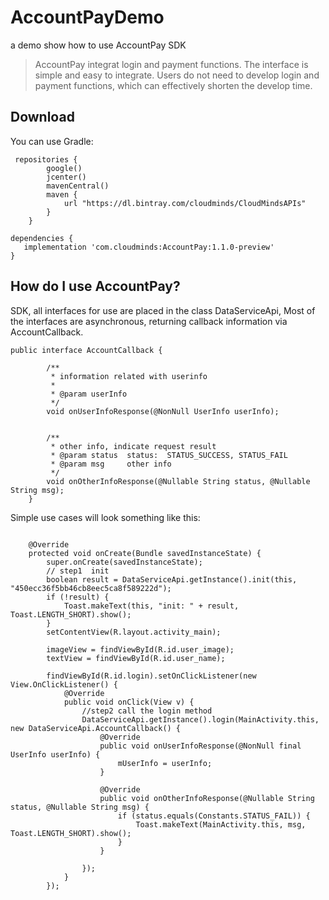# AccountPayDemo
a demo show how to use AccountPay SDK


> AccountPay integrat login and payment functions. The interface is simple and easy to integrate. Users do not need to develop login and payment functions, which can effectively shorten the develop time.

## Download

You can use Gradle:

```
 repositories {
        google()
        jcenter()
        mavenCentral()
        maven {
            url "https://dl.bintray.com/cloudminds/CloudMindsAPIs"
        }
    }

dependencies {
   implementation 'com.cloudminds:AccountPay:1.1.0-preview'
}
```

## How do I use AccountPay?

SDK, all interfaces for use are placed in the class DataServiceApi, Most of the interfaces are asynchronous, returning callback information via AccountCallback.
```
public interface AccountCallback {

        /**
         * information related with userinfo
         *
         * @param userInfo
         */
        void onUserInfoResponse(@NonNull UserInfo userInfo);


        /**
         * other info, indicate request result
         * @param status  status:  STATUS_SUCCESS, STATUS_FAIL
         * @param msg     other info
         */
        void onOtherInfoResponse(@Nullable String status, @Nullable String msg);
    }
```

Simple use cases will look something like this:
```

    @Override
    protected void onCreate(Bundle savedInstanceState) {
        super.onCreate(savedInstanceState);
        // step1  init 
        boolean result = DataServiceApi.getInstance().init(this, "450ecc36f5bb46cb8eec5ca8f589222d");
        if (!result) {
            Toast.makeText(this, "init: " + result, Toast.LENGTH_SHORT).show();
        }
        setContentView(R.layout.activity_main);

        imageView = findViewById(R.id.user_image);
        textView = findViewById(R.id.user_name);

        findViewById(R.id.login).setOnClickListener(new View.OnClickListener() {
            @Override
            public void onClick(View v) {
                //step2 call the login method
                DataServiceApi.getInstance().login(MainActivity.this, new DataServiceApi.AccountCallback() {
                    @Override
                    public void onUserInfoResponse(@NonNull final UserInfo userInfo) {
                        mUserInfo = userInfo;
                    }

                    @Override
                    public void onOtherInfoResponse(@Nullable String status, @Nullable String msg) {
                        if (status.equals(Constants.STATUS_FAIL)) {
                            Toast.makeText(MainActivity.this, msg, Toast.LENGTH_SHORT).show();
                        }
                    }

                });
            }
        });
        

```
